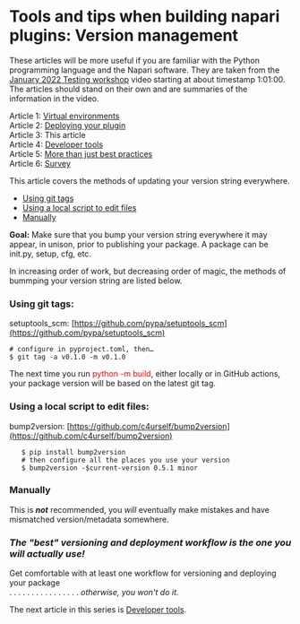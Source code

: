 # Tools and tips when building napari plugins: Version management
These articles will be more useful if you are familiar with the Python programming language and the Napari software. They are taken from the [January 2022 Testing workshop](https://drive.google.com/file/d/1DaMrRz-rLRQ6-_y0J8O3GRpVPCn0rgYs/view) video starting at about timestamp 1:01:00. The articles should stand on their own and are summaries of the information in the video. 

Article 1: [Virtual environments](./Virtual-environments.md)  
Article 2: [Deploying your plugin](./Deploying-your-plugin.md)  
Article 3: This article  
Article 4: [Developer tools](./Developer-tools.md)  
Article 5: [More than just best practices](./More-than-just-best-practices.md)  
Article 6: [Survey](./Survey.md)  

This article covers the methods of updating your version string everywhere.
* [Using git tags](#using-git-tags)
* [Using a local script to edit files](#using-a-local-script-to-edit-files)  
* [Manually](#manually)

**Goal:** Make sure that you bump your version string everywhere it may appear, in unison, prior to publishing your package.  A package can be init.py, setup, cfg, etc.

In increasing order of work, but decreasing order of magic, the methods of bummping your version string are listed below. 

### Using git tags:  
setuptools_scm: [https://github.com/pypa/setuptools_scm](https://github.com/pypa/setuptools_scm)

   `# configure in pyproject.toml, then…`  
   `$ git tag -a v0.1.0 -m v0.1.0`  

  The next time you run <font color="red">python -m build</font>, either locally or in GitHub actions, your package version will be based on the latest git tag.

### Using a local script to edit files:  
bump2version: [https://github.com/c4urself/bump2version](https://github.com/c4urself/bump2version)
```console
   $ pip install bump2version  
   # then configure all the places you use your version   
   $ bump2version -$current-version 0.5.1 minor  
```   

### Manually
This is ***not*** recommended, you *will* eventually make mistakes and have mismatched version/metadata somewhere.  
  
  ### *The "best" versioning and deployment workflow is the one you will actually use!*  
  
       
Get comfortable with at least one workflow for versioning and deploying your package  
 . . . . . . . . . . . . . . . . *otherwise, you won't do it.*

The next article in this series is [Developer tools](./Developer-tools.md).
